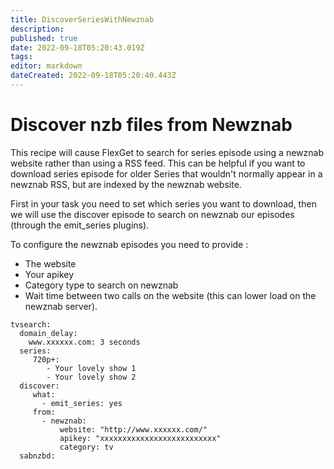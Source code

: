 ```yaml
---
title: DiscoverSeriesWithNewznab
description: 
published: true
date: 2022-09-18T05:20:43.019Z
tags: 
editor: markdown
dateCreated: 2022-09-18T05:20:40.443Z
---
```


# Discover nzb files from Newznab
This recipe will cause FlexGet to search for series episode using a newznab website rather than using a RSS feed. This can be helpful if you want to download series episode for older Series that wouldn't normally appear in a newznab RSS, but are indexed by the newznab website.

First in your task you need to set which series you want to download, then we will use the discover episode to search on newznab our episodes (through the emit_series plugins).


To configure the newznab episodes you need to provide :
- The website
- Your apikey
- Category type to search on newznab
- Wait time between two calls on the website (this can lower load on the newznab server).

```
tvsearch:
  domain_delay:
    www.xxxxxx.com: 3 seconds
  series:
     720p+:
        - Your lovely show 1
        - Your lovely show 2
  discover:
     what:
       - emit_series: yes
     from:
       - newznab:
           website: "http://www.xxxxxx.com/"
           apikey: "xxxxxxxxxxxxxxxxxxxxxxxxxx"
           category: tv
  sabnzbd:

```